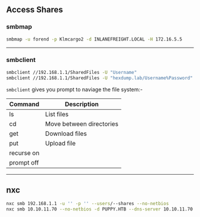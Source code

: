 
## Access Shares

### smbmap
```sh
smbmap -u forend -p Klmcargo2 -d INLANEFREIGHT.LOCAL -H 172.16.5.5
```


---

### smbclient
```sh
smbclient //192.168.1.1/SharedFiles -U "Username"
smbclient //192.168.1.1/SharedFiles -U "hexdump.lab/Username%Password"
```

`smbclient` gives you prompt to naviage the file system:-

| Command    | Description              |
| ---------- | ------------------------ |
| ls         | List files               |
| cd         | Move between directories |
| get        | Download files           |
| put        | Upload file              |
| recurse on |                          |
| prompt off |                          |

---

## nxc

```sh
nxc smb 192.168.1.1 -u '' -p '' --users/--shares --no-netbios
nxc smb 10.10.11.70 --no-netbios -d PUPPY.HTB --dns-server 10.10.11.70 -u 'levi.james' -p 'KingofAkron2025!' --shares
```
